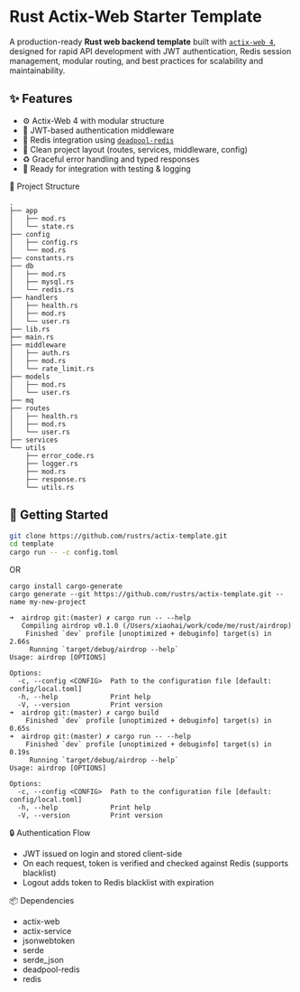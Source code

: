 # Rust Actix-Web Starter Template

A production-ready **Rust web backend template** built with [`actix-web 4`](https://actix.rs/), designed for rapid API development with JWT authentication, Redis session management, modular routing, and best practices for scalability and maintainability.

## ✨ Features

- ⚙️ Actix-Web 4 with modular structure  
- 🔐 JWT-based authentication middleware  
- 🧠 Redis integration using [`deadpool-redis`](https://crates.io/crates/deadpool-redis)  
- 📁 Clean project layout (routes, services, middleware, config)  
- ♻️ Graceful error handling and typed responses  
- 🧪 Ready for integration with testing & logging  

📁 Project Structure

```
.
├── app
│   ├── mod.rs
│   └── state.rs
├── config
│   ├── config.rs
│   └── mod.rs
├── constants.rs
├── db
│   ├── mod.rs
│   ├── mysql.rs
│   └── redis.rs
├── handlers
│   ├── health.rs
│   ├── mod.rs
│   └── user.rs
├── lib.rs
├── main.rs
├── middleware
│   ├── auth.rs
│   ├── mod.rs
│   └── rate_limit.rs
├── models
│   ├── mod.rs
│   └── user.rs
├── mq
├── routes
│   ├── health.rs
│   ├── mod.rs
│   └── user.rs
├── services
└── utils
    ├── error_code.rs
    ├── logger.rs
    ├── mod.rs
    ├── response.rs
    └── utils.rs
```

## 🚀 Getting Started

```bash
git clone https://github.com/rustrs/actix-template.git
cd template
cargo run -- -c config.toml
```

OR

```
cargo install cargo-generate
cargo generate --git https://github.com/rustrs/actix-template.git --name my-new-project

```

```
➜  airdrop git:(master) ✗ cargo run -- --help
   Compiling airdrop v0.1.0 (/Users/xiaohai/work/code/me/rust/airdrop)
    Finished `dev` profile [unoptimized + debuginfo] target(s) in 2.66s
     Running `target/debug/airdrop --help`
Usage: airdrop [OPTIONS]

Options:
  -c, --config <CONFIG>  Path to the configuration file [default: config/local.toml]
  -h, --help             Print help
  -V, --version          Print version
➜  airdrop git:(master) ✗ cargo build
    Finished `dev` profile [unoptimized + debuginfo] target(s) in 0.65s
➜  airdrop git:(master) ✗ cargo run -- --help
    Finished `dev` profile [unoptimized + debuginfo] target(s) in 0.19s
     Running `target/debug/airdrop --help`
Usage: airdrop [OPTIONS]

Options:
  -c, --config <CONFIG>  Path to the configuration file [default: config/local.toml]
  -h, --help             Print help
  -V, --version          Print version

```


🔒 Authentication Flow
- JWT issued on login and stored client-side
- On each request, token is verified and checked against Redis (supports blacklist)
- Logout adds token to Redis blacklist with expiration


📦 Dependencies
- actix-web
- actix-service
- jsonwebtoken
- serde
- serde_json
- deadpool-redis
- redis